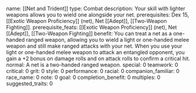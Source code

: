 name: [[Net and Trident]]
type: Combat
description: Your skill with lighter weapons allows you to wield one alongside your net.
prerequisites: Dex 15, [[Exotic Weapon Proficiency]] (net), Net [[Adept]], [[Two-Weapon Fighting]].
prerequisite_feats: [[Exotic Weapon Proficiency]] (net), Net [[Adept]], [[Two-Weapon Fighting]]
benefit: You can treat a net as a one-handed ranged weapon, allowing you to wield a light or one-handed melee weapon and still make ranged attacks with your net. When you use your light or one-handed melee weapon to attack an entangled opponent, you gain a +2 bonus on damage rolls and on attack rolls to confirm a critical hit.
normal: A net is a two-handed ranged weapon.
special: 0
teamwork: 0
critical: 0
grit: 0
style: 0
performance: 0
racial: 0
companion_familiar: 0
race_name: 0
note: 0
goal: 0
completion_benefit: 0
multiples: 0
suggested_traits: 0
